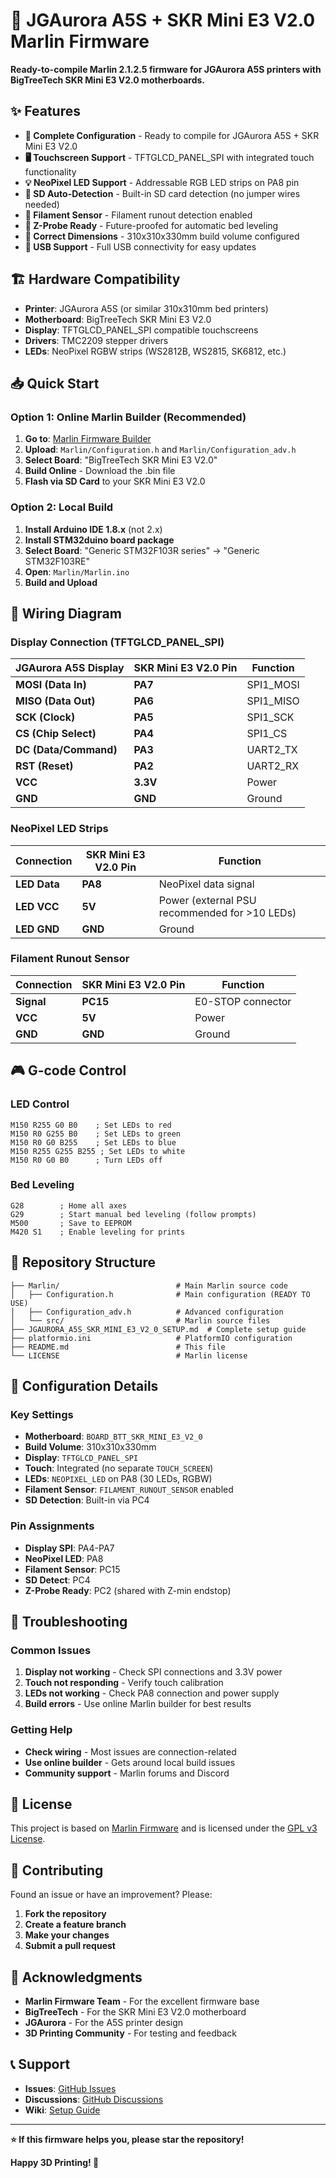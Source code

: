 # 🚀 JGAurora A5S + SKR Mini E3 V2.0 Marlin Firmware

**Ready-to-compile Marlin 2.1.2.5 firmware for JGAurora A5S printers with BigTreeTech SKR Mini E3 V2.0 motherboards.**

## ✨ Features

- **🎯 Complete Configuration** - Ready to compile for JGAurora A5S + SKR Mini E3 V2.0
- **🖥️ Touchscreen Support** - TFTGLCD_PANEL_SPI with integrated touch functionality
- **💡 NeoPixel LED Support** - Addressable RGB LED strips on PA8 pin
- **📱 SD Auto-Detection** - Built-in SD card detection (no jumper wires needed)
- **🔌 Filament Sensor** - Filament runout detection enabled
- **🔧 Z-Probe Ready** - Future-proofed for automatic bed leveling
- **📏 Correct Dimensions** - 310x310x330mm build volume configured
- **🔌 USB Support** - Full USB connectivity for easy updates

## 🏗️ Hardware Compatibility

- **Printer**: JGAurora A5S (or similar 310x310mm bed printers)
- **Motherboard**: BigTreeTech SKR Mini E3 V2.0
- **Display**: TFTGLCD_PANEL_SPI compatible touchscreens
- **Drivers**: TMC2209 stepper drivers
- **LEDs**: NeoPixel RGBW strips (WS2812B, WS2815, SK6812, etc.)

## 📥 Quick Start

### Option 1: Online Marlin Builder (Recommended)
1. **Go to**: [Marlin Firmware Builder](https://marlinfw.org/tools/autobuild/)
2. **Upload**: `Marlin/Configuration.h` and `Marlin/Configuration_adv.h`
3. **Select Board**: "BigTreeTech SKR Mini E3 V2.0"
4. **Build Online** - Download the .bin file
5. **Flash via SD Card** to your SKR Mini E3 V2.0

### Option 2: Local Build
1. **Install Arduino IDE 1.8.x** (not 2.x)
2. **Install STM32duino board package**
3. **Select Board**: "Generic STM32F103R series" → "Generic STM32F103RE"
4. **Open**: `Marlin/Marlin.ino`
5. **Build and Upload**

## 🔌 Wiring Diagram

### Display Connection (TFTGLCD_PANEL_SPI)
| JGAurora A5S Display | SKR Mini E3 V2.0 Pin | Function |
|----------------------|----------------------|----------|
| **MOSI (Data In)** | **PA7** | SPI1_MOSI |
| **MISO (Data Out)** | **PA6** | SPI1_MISO |
| **SCK (Clock)** | **PA5** | SPI1_SCK |
| **CS (Chip Select)** | **PA4** | SPI1_CS |
| **DC (Data/Command)** | **PA3** | UART2_TX |
| **RST (Reset)** | **PA2** | UART2_RX |
| **VCC** | **3.3V** | Power |
| **GND** | **GND** | Ground |

### NeoPixel LED Strips
| Connection | SKR Mini E3 V2.0 Pin | Function |
|------------|----------------------|----------|
| **LED Data** | **PA8** | NeoPixel data signal |
| **LED VCC** | **5V** | Power (external PSU recommended for >10 LEDs) |
| **LED GND** | **GND** | Ground |

### Filament Runout Sensor
| Connection | SKR Mini E3 V2.0 Pin | Function |
|------------|----------------------|----------|
| **Signal** | **PC15** | E0-STOP connector |
| **VCC** | **5V** | Power |
| **GND** | **GND** | Ground |

## 🎮 G-code Control

### LED Control
```gcode
M150 R255 G0 B0    ; Set LEDs to red
M150 R0 G255 B0    ; Set LEDs to green  
M150 R0 G0 B255    ; Set LEDs to blue
M150 R255 G255 B255 ; Set LEDs to white
M150 R0 G0 B0      ; Turn LEDs off
```

### Bed Leveling
```gcode
G28        ; Home all axes
G29        ; Start manual bed leveling (follow prompts)
M500       ; Save to EEPROM
M420 S1    ; Enable leveling for prints
```

## 📁 Repository Structure

```
├── Marlin/                          # Main Marlin source code
│   ├── Configuration.h              # Main configuration (READY TO USE)
│   ├── Configuration_adv.h          # Advanced configuration
│   └── src/                         # Marlin source files
├── JGAURORA_A5S_SKR_MINI_E3_V2_0_SETUP.md  # Complete setup guide
├── platformio.ini                   # PlatformIO configuration
├── README.md                        # This file
└── LICENSE                          # Marlin license
```

## 🔧 Configuration Details

### Key Settings
- **Motherboard**: `BOARD_BTT_SKR_MINI_E3_V2_0`
- **Build Volume**: 310x310x330mm
- **Display**: `TFTGLCD_PANEL_SPI`
- **Touch**: Integrated (no separate `TOUCH_SCREEN`)
- **LEDs**: `NEOPIXEL_LED` on PA8 (30 LEDs, RGBW)
- **Filament Sensor**: `FILAMENT_RUNOUT_SENSOR` enabled
- **SD Detection**: Built-in via PC4

### Pin Assignments
- **Display SPI**: PA4-PA7
- **NeoPixel LED**: PA8
- **Filament Sensor**: PC15
- **SD Detect**: PC4
- **Z-Probe Ready**: PC2 (shared with Z-min endstop)

## 🚨 Troubleshooting

### Common Issues
1. **Display not working** - Check SPI connections and 3.3V power
2. **Touch not responding** - Verify touch calibration
3. **LEDs not working** - Check PA8 connection and power supply
4. **Build errors** - Use online Marlin builder for best results

### Getting Help
- **Check wiring** - Most issues are connection-related
- **Use online builder** - Gets around local build issues
- **Community support** - Marlin forums and Discord

## 📄 License

This project is based on [Marlin Firmware](https://github.com/MarlinFirmware/Marlin) and is licensed under the [GPL v3 License](LICENSE).

## 🤝 Contributing

Found an issue or have an improvement? Please:
1. **Fork the repository**
2. **Create a feature branch**
3. **Make your changes**
4. **Submit a pull request**

## 🙏 Acknowledgments

- **Marlin Firmware Team** - For the excellent firmware base
- **BigTreeTech** - For the SKR Mini E3 V2.0 motherboard
- **JGAurora** - For the A5S printer design
- **3D Printing Community** - For testing and feedback

## 📞 Support

- **Issues**: [GitHub Issues](https://github.com/yourusername/jgaurora-a5s-skr-mini-e3-v2-firmware/issues)
- **Discussions**: [GitHub Discussions](https://github.com/yourusername/jgaurora-a5s-skr-mini-e3-v2-firmware/discussions)
- **Wiki**: [Setup Guide](JGAURORA_A5S_SKR_MINI_E3_V2_0_SETUP.md)

---

**⭐ If this firmware helps you, please star the repository!**

**Happy 3D Printing! 🎉**
